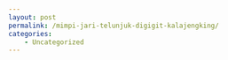 ```yaml
---
layout: post
permalink: /mimpi-jari-telunjuk-digigit-kalajengking/
categories:
    - Uncategorized
---
```


